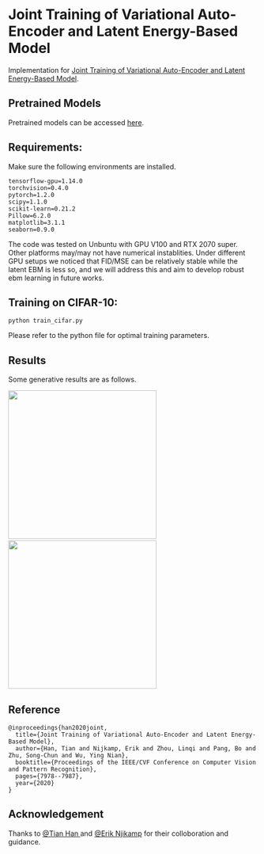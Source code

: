 # Joint Training of Variational Auto-Encoder and Latent Energy-Based Model

Implementation for [Joint Training of Variational Auto-Encoder and Latent Energy-Based Model](https://arxiv.org/abs/2006.06059).

## Pretrained Models

Pretrained models can be accessed [here](https://www.dropbox.com/s/a3xydf594fzaokl/cifar10_pretrained.rar?dl=0).

## Requirements:

Make sure the following environments are installed.

```
tensorflow-gpu=1.14.0
torchvision=0.4.0
pytorch=1.2.0
scipy=1.1.0
scikit-learn=0.21.2
Pillow=6.2.0
matplotlib=3.1.1
seaborn=0.9.0
```
The code was tested on Unbuntu with GPU V100 and RTX 2070 super. Other platforms may/may not have numerical instablities. Under different GPU setups we noticed that FID/MSE can be relatively stable while the latent EBM is less so, and we will address this and aim to develop robust ebm learning in future works. 


## Training on CIFAR-10:

```python train_cifar.py ```

Please refer to the python file for optimal training parameters.

## Results

Some generative results are as follows.

<img src="example/cifar_gen.png" width="300"/>
&nbsp;&nbsp;
<img src="example/lsun_gen.png" width="300"/>



## Reference

```
@inproceedings{han2020joint,
  title={Joint Training of Variational Auto-Encoder and Latent Energy-Based Model},
  author={Han, Tian and Nijkamp, Erik and Zhou, Linqi and Pang, Bo and Zhu, Song-Chun and Wu, Ying Nian},
  booktitle={Proceedings of the IEEE/CVF Conference on Computer Vision and Pattern Recognition},
  pages={7978--7987},
  year={2020}
}
```

## Acknowledgement

Thanks to [@Tian Han ](https://github.com/hthth0801?tab=repositories) and [@Erik Njikamp](https://github.com/enijkamp) for their colloboration and guidance.
